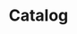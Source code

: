 ---
title: Catalog
layout: dashboard
permalink: /catalog.html
dashboard:
  container_id: catalogStats
  data_sources:
    triannual: /kpidata/catalog.csv
  default_frequency: triannual
  show_frequency_toggle: false
  default_tab: chart
  show_table: true
  charts:
    - type: line
      title: Searches and Sign-ins
      datasets:
        - row_index: 0
        - row_index: 1
        - row_index: 2
        - row_index: 3
---